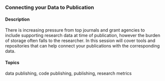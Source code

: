 ### Connecting your Data to Publication

#### Description
There is increasing pressure from top journals and grant agencies to include supporting research data at time of publication, however the burden of storage often falls to the researcher. In this session will cover tools and repositories that can help connect your publications with the corresponding data. 

#### Topics 
data publishing, code publishing, publishing, research metrics
